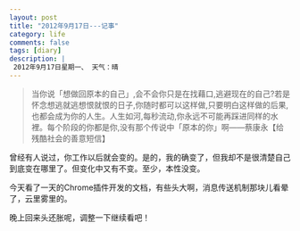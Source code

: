 ```yaml
---
layout: post
title: "2012年9月17日---记事"
category: life
comments: false
tags: [diary]
description: |
 2012年9月17日星期一、 天气：晴
---
```


>当你说「想做回原本的自己」,会不会你只是在找藉口,逃避现在的自己?若是怀念想逃就逃想恨就恨的日子,你随时都可以这样做,只要明白这样做的后果,也都会成为你的人生。人生如河,每秒流动,你永远不可能再踩进同样的水裡。每个阶段的你都是你,没有那个传说中「原本的你」啊——蔡康永【给残酷社会的善意短信】 

曾经有人说过，你工作以后就会变的。是的，我的确变了，但我却不是很清楚自己到底变在哪里了。但变化中又有不变。至少，本性没变。

今天看了一天的Chrome插件开发的文档，有些头大啊，消息传送机制那块儿看晕了，云里雾里的。

晚上回来头还胀呢，调整一下继续看吧！